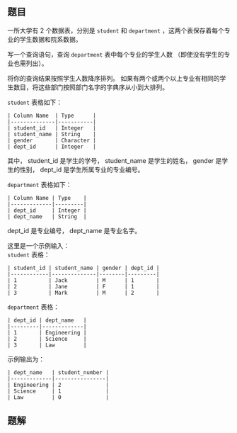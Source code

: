 ## 题目

一所大学有 2 个数据表，分别是 `student` 和 `department` ，这两个表保存着每个专业的学生数据和院系数据。

写一个查询语句，查询 `department` 表中每个专业的学生人数 （即使没有学生的专业也需列出）。

将你的查询结果按照学生人数降序排列。 如果有两个或两个以上专业有相同的学生数目，将这些部门按照部门名字的字典序从小到大排列。

`student` 表格如下：

```
| Column Name  | Type      |
|--------------|-----------|
| student_id   | Integer   |
| student_name | String    |
| gender       | Character |
| dept_id      | Integer   |
```

其中， student_id 是学生的学号， student_name 是学生的姓名， gender 是学生的性别， dept_id 是学生所属专业的专业编号。

`department` 表格如下：

```
| Column Name | Type    |
|-------------|---------|
| dept_id     | Integer |
| dept_name   | String  |
```

dept_id 是专业编号， dept_name 是专业名字。

这里是一个示例输入：  
`student` 表格：

```
| student_id | student_name | gender | dept_id |
|------------|--------------|--------|---------|
| 1          | Jack         | M      | 1       |
| 2          | Jane         | F      | 1       |
| 3          | Mark         | M      | 2       |
```

`department` 表格：

```
| dept_id | dept_name   |
|---------|-------------|
| 1       | Engineering |
| 2       | Science     |
| 3       | Law         |
```

示例输出为：

```
| dept_name   | student_number |
|-------------|----------------|
| Engineering | 2              |
| Science     | 1              |
| Law         | 0              |
```

## 题解
